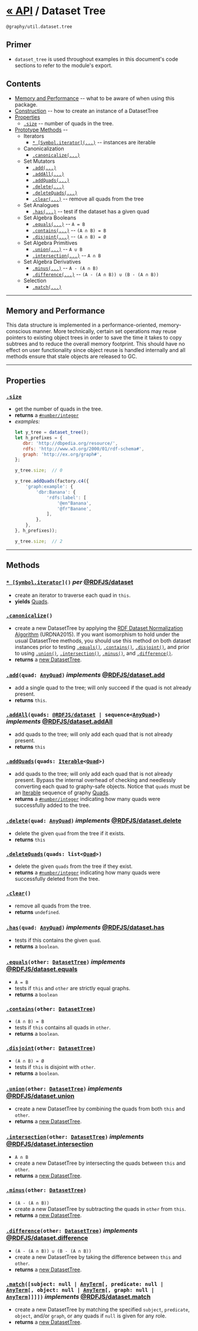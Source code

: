 

# [« API](api) / Dataset Tree
<div class="package-heading">
  <code>@graphy/util.dataset.tree</code>
</div>

## Primer
 - `dataset_tree` is used throughout examples in this document's code sections to refer to the module's export.

## Contents
 - [Memory and Performance](#memory-and-performance) -- what to be aware of when using this package.
 - [Construction](#construction) -- how to create an instance of a DatasetTree
 - [Properties](#properties)
   - [`.size`](#property_size) -- number of quads in the tree.
 - [Prototype Methods](#methods) -- 
   - Iterators
     - [`* [Symbol.iterator](...)`](#method_symbol-iterator) -- instances are iterable
   - Canonicalization
     - [`.canonicalize(...)`](#method_canonicalize)
   - Set Mutators
     - [`.add(...)`](#method_add)
     - [`.addAll(...)`](#method_add-all)
     - [`.addQuads(...)`](#method_add-quads)
     - [`.delete(...)`](#method_delete)
     - [`.deleteQuads(...)`](#method_delete-quads)
     - [`.clear(...)`](#method_clear) -- remove all quads from the tree
   - Set Analogues
     - [`.has(...)`](#method_has) -- test if the dataset has a given quad
   - Set Algebra Booleans
     - [`.equals(...)`](#method_equals) -- `A = B`
     - [`.contains(...)`](#method_contains) -- `(A ∩ B) = B`
     - [`.disjoint(...)`](#method_disjoint) -- `(A ∩ B) = Ø`
   - Set Algebra Primitives
     - [`.union(...)`](#method_union) -- `A ∪ B`
     - [`.intersection(...)`](#method_intersection) -- `A ∩ B`
   - Set Algebra Derivatives
     - [`.minus(...)`](#method_minus) -- `A - (A ∩ B)`
     - [`.difference(...)`](#method_difference) -- `(A - (A ∩ B)) ∪ (B - (A ∩ B))`
   - Selection
     - [`.match(...)`](#method_match)
     

----

## Memory and Performance

This data structure is implemented in a performance-oriented, memory-conscious manner. More technically, certain set operations may reuse pointers to existing object trees in order to save the time it takes to copy subtrees and to reduce the overall memory footprint. This should have no effect on user functionality since object reuse is handled internally and all methods ensure that stale objects are released to GC.


----

## Properties


<a name="property_size" />

### [`.size`](#property_size)
 - get the number of quads in the tree.
 - **returns** a [`#number/integer`](core.data.factory#number_integer)
 - *examples:*
     ```js
     let y_tree = dataset_tree();
     let h_prefixes = {
        dbr: 'http://dbpedia.org/resource/',
        rdfs: 'http://www.w3.org/2000/01/rdf-schema#',
        graph: 'http://ex.org/graph#',
     };

     y_tree.size;  // 0

     y_tree.addQuads(factory.c4({
         'graph:example': {
             'dbr:Banana': {
                 'rdfs:label': [
                     '@en"Banana',
                     '@fr"Banane',
                 ],
             },
         },
     }, h_prefixes));
     
     y_tree.size;  // 2
     ```

----

## Methods

<a name="method_symbol-iterator" />

### [`* [Symbol.iterator]`](#method_symbol-iterator)`()` _per_ [@RDFJS/dataset](https://rdf.js.org/dataset-spec/dataset-spec.html#datasetcore-interface)
 - create an iterator to traverse each quad in `this`.
 - **yields** [Quads](core.data.factory#class_quad).


<a name="method_canonicalize" />

### [`.canonicalize`](#method_canonicalize)`()`
 - create a new DatasetTree by applying the [RDF Dataset Normalization Algorithm](https://json-ld.github.io/normalization/spec/) (URDNA2015). If you want isomorphism to hold under the usual DatasetTree methods, you should use this method on both dataset instances prior to testing [`.equals()`](#method_equals), [`.contains()`](#method_contains), [`.disjoint()`](#method_disjoint), and prior to using [`.union()`](#method_union), [`.intersection()`](#method_intersection), [`.minus()`](#method_minus), and [`.difference()`](#method_difference).
 - **returns** a [new DatasetTree](#methods).


<a name="method_add" />

### [`.add`](#method_add)`(quad: `[`AnyQuad`](core.data.factory#interface_any-quad)`)` _implements_ [@RDFJS/dataset.add](https://rdf.js.org/dataset-spec/dataset-spec.html#dom-datasetcore-add)
 - add a single quad to the tree; will only succeed if the quad is not already present.
 - **returns** `this`.


<a name="method_add-all" />

### [`.addAll`](#method_addAll)`(quads: `[`@RDFJS/dataset`](https://rdf.js.org/dataset-spec/dataset-spec.html#dom-dataset)` | sequence<`[`AnyQuad`](core.data.factory#interface_any-quad)`>)` _implements_ [@RDFJS/dataset.addAll](https://rdf.js.org/dataset-spec/dataset-spec.html#dom-dataset-addall)
 - add quads to the tree; will only add each quad that is not already present. 
 - **returns** `this`


<a name="method_add-quads" />

### [`.addQuads`](#method_addQuads)`(quads: `[`Iterable`](https://developer.mozilla.org/en-US/docs/Web/JavaScript/Reference/Global_Objects/Symbol/iterator)`<`[`Quad`](core.data.factory#class_quad)`>)`
 - add quads to the tree; will only add each quad that is not already present. Bypass the internal overhead of checking and needlessly converting each quad to graphy-safe objects. Notice that `quads` must be an [Iterable](https://developer.mozilla.org/en-US/docs/Web/JavaScript/Reference/Global_Objects/Symbol/iterator) sequence of graphy [Quads](core.data.factory#class_quad).
 - **returns** a [`#number/integer`](core.data.factory#number_integer) indicating how many quads were successfully added to the tree.


<a name="method_delete" />

### [`.delete`](#method_delete)`(quad: `[`AnyQuad`](core.data.factory#interface_any-quad)`)` _implements_ [@RDFJS/dataset.delete](https://rdf.js.org/dataset-spec/dataset-spec.html#dom-datasetcore-delete)
 - delete the given `quad` from the tree if it exists.
 - **returns** `this`

<a name="method_delete-quads" />

### [`.deleteQuads`](#method_deleteQuads)`(quads: list<`[`Quad`](core.data.factory#class_quad)`>)`
 - delete the given `quads` from the tree if they exist.
 - **returns** a [`#number/integer`](core.data.factory#number_integer) indicating how many quads were successfully deleted from the tree.


<a name="method_clear" />

### [`.clear`](#method_clear)`()`
 - remove all quads from the tree.
 - **returns** `undefined`.


<a name="method_has" />

### [`.has`](#method_has)`(quad: `[`AnyQuad`](core.data.factory#interface_any-quad)`)` _implements_ [@RDFJS/dataset.has](https://rdf.js.org/dataset-spec/dataset-spec.html#dom-datasetcore-has)
 - tests if this contains the given `quad`.
 - **returns** a `boolean`.


<a name="method_equals" />

### [`.equals`](#method_equals)`(other: `[`DatasetTree`](#methods)`)` _implements_ [@RDFJS/dataset.equals](https://rdf.js.org/dataset-spec/dataset-spec.html#dom-dataset-equals)
 - `A = B`
 - tests if `this` and `other` are strictly equal graphs.
 - **returns** a `boolean`


<a name="method_contains" />

### [`.contains`](#method_contains)`(other: `[`DatasetTree`](#methods)`)`
 - `(A ∩ B) = B`
 - tests if `this` contains all quads in `other`.
 - **returns** a `boolean`.


<a name="method_disjoint" />

### [`.disjoint`](#method_disjoint)`(other: `[`DatasetTree`](#methods)`)`
 - `(A ∩ B) = Ø`
 - tests if `this` is disjoint with `other`.
 - **returns** a `boolean`.


<a name="method_union" />

### [`.union`](#method_union)`(other: `[`DatasetTree`](#methods)`)` _implements_ [@RDFJS/dataset.union](https://rdf.js.org/dataset-spec/dataset-spec.html#dom-dataset-union)
 - create a new DatasetTree by combining the quads from both `this` and `other`.
 - **returns** a [new DatasetTree](#methods).


<a name="method_intersection" />

### [`.intersection`](#method_intersection)`(other: `[`DatasetTree`](#methods)`)` _implements_ [@RDFJS/dataset.intersection](https://rdf.js.org/dataset-spec/dataset-spec.html#dom-dataset-intersection)
 - `A ∩ B`
 - create a new DatasetTree by intersecting the quads between `this` and `other`.
 - **returns** a [new DatasetTree](#methods).


<a name="method_minus" />

### [`.minus`](#method_minus)`(other: `[`DatasetTree`](#methods)`)`
 - `(A - (A ∩ B))`
 - create a new DatasetTree by subtracting the quads in `other` from `this`.
 - **returns** a [new DatasetTree](#methods).


<a name="method_difference" />

### [`.difference`](#method_difference)`(other: `[`DatasetTree`](#methods)`)` _implements_ [@RDFJS/dataset.difference](https://rdf.js.org/dataset-spec/dataset-spec.html#dom-dataset-difference)
 - `(A - (A ∩ B)) ∪ (B - (A ∩ B))`
 - create a new DatasetTree by taking the difference between `this` and `other`.
 - **returns** a [new DatasetTree](#methods).

<a name="method_match" />

### [`.match`](#method_match)`([subject: null | `[`AnyTerm`](core.data.factory#class_any-term)`[, predicate: null | `[`AnyTerm`](core.data.factory#class_any-term)`[, object: null | `[`AnyTerm`](core.data.factory#class_any-term)`[, graph: null | `[`AnyTerm`](core.data.factory#class_any-term)`]]]])` _implements_ [@RDFJS/dataset.match](https://rdf.js.org/dataset-spec/dataset-spec.html#dom-datasetcore-match)
 - create a new DatasetTree by matching the specified `subject`, `predicate`, `object`, and/or `graph`, or any quads if `null` is given for any role.
 - **returns** a [new DatasetTree](#methods).


